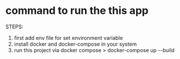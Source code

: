 # command to run the this app
STEPS:
  1. first add env file for set environment variable
  2. install docker and docker-compose in your system
  3. run this project via docker compose > docker-compose up --build
      
